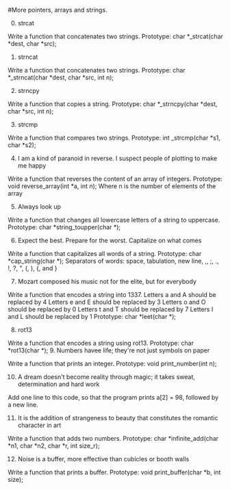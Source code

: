 #More pointers, arrays and strings.

0. strcat

Write a function that concatenates two strings.
Prototype: char *_strcat(char *dest, char *src);

1. strncat

Write a function that concatenates two strings.
Prototype: char *_strncat(char *dest, char *src, int n);

2. strncpy

Write a function that copies a string.
Prototype: char *_strncpy(char *dest, char *src, int n);

3. strcmp

Write a function that compares two strings.
Prototype: int _strcmp(char *s1, char *s2);

4. I am a kind of paranoid in reverse. I suspect people of plotting to make me happy

Write a function that reverses the content of an array of integers.
Prototype: void reverse_array(int *a, int n);
Where n is the number of elements of the array


5. Always look up

Write a function that changes all lowercase letters of a string to uppercase.
Prototype: char *string_toupper(char *);

6. Expect the best. Prepare for the worst. Capitalize on what comes

Write a function that capitalizes all words of a string.
Prototype: char *cap_string(char *);
Separators of words: space, tabulation, new line, ,, ;, ., !, ?, ", (, ), {, and }

7. Mozart composed his music not for the elite, but for everybody

Write a function that encodes a string into 1337.
Letters a and A should be replaced by 4
Letters e and E should be replaced by 3
Letters o and O should be replaced by 0
Letters t and T should be replaced by 7
Letters l and L should be replaced by 1
Prototype: char *leet(char *);

8. rot13

Write a function that encodes a string using rot13.
Prototype: char *rot13(char *);
9. Numbers havee life; they're not just symbols on paper

Write a function that prints an integer.
Prototype: void print_number(int n);

10. A dream doesn't become reality through magic; it takes sweat, determination and hard work

Add one line to this code, so that the program prints a[2] = 98, followed by a new line.

11. It is the addition of strangeness to beauty that constitutes the romantic character in art

Write a function that adds two numbers.
Prototype: char *infinite_add(char *n1, char *n2, char *r, int size_r);

12. Noise is a buffer, more effective than cubicles or booth walls

Write a function that prints a buffer.
Prototype: void print_buffer(char *b, int size);
